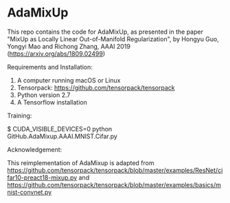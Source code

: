 # AdaMixUp

This repo contains the code for AdaMixUp, as presented in the paper "MixUp as Locally Linear Out-of-Manifold Regularization", by Hongyu Guo, Yongyi Mao and Richong Zhang, AAAI 2019 (https://arxiv.org/abs/1809.02499)


Requirements and Installation:

1. A computer running macOS or Linux
2. Tensorpack: https://github.com/tensorpack/tensorpack
3. Python version 2.7
4. A Tensorflow installation


Training:

$ CUDA_VISIBLE_DEVICES=0 python GitHub.AdaMixup.AAAI.MNIST.Cifar.py

Acknowledgement:

This reimplementation of AdaMixup is adapted from  https://github.com/tensorpack/tensorpack/blob/master/examples/ResNet/cifar10-preact18-mixup.py and https://github.com/tensorpack/tensorpack/blob/master/examples/basics/mnist-convnet.py
